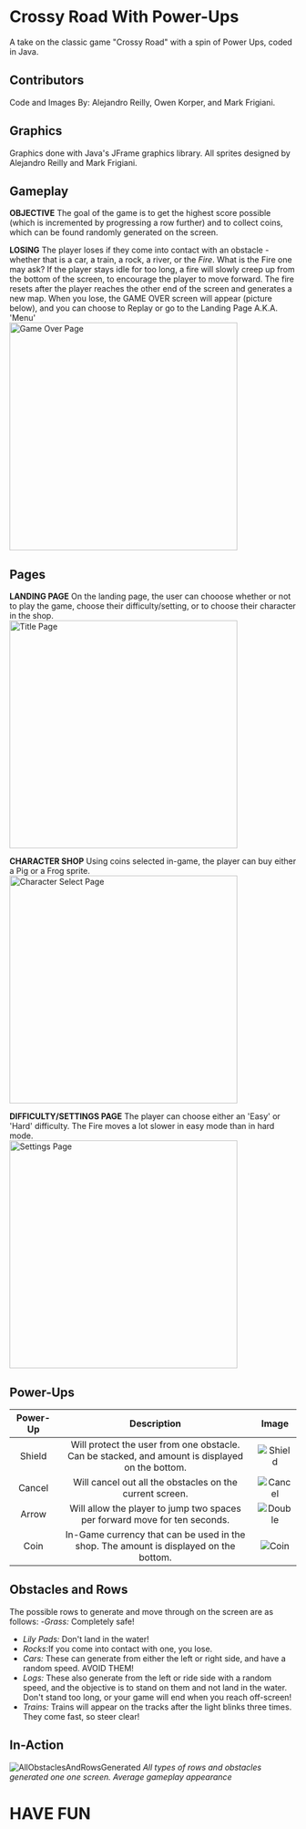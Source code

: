 # Crossy Road With Power-Ups
A take on the classic game "Crossy Road" with a spin of Power Ups, coded in Java.

## Contributors
Code and Images By: Alejandro Reilly, Owen Korper, and Mark Frigiani.

## Graphics
Graphics done with Java's JFrame graphics library.
All sprites designed by Alejandro Reilly and Mark Frigiani.

## Gameplay
<b>OBJECTIVE</b>
The goal of the game is to get the highest score possible (which is incremented by progressing a row further) and to collect coins, which can be found randomly generated on the screen.

<b>LOSING</b>
The player loses if they come into contact with an obstacle - whether that is a car, a train, a rock, a river, or the <i>Fire</i>. What is the Fire one may ask? If the player stays idle for too long, a fire will slowly creep up from the bottom of the screen, to encourage the player to move forward. The fire resets after the player reaches the other end of the screen and generates a new map. 
When you lose, the GAME OVER screen will appear (picture below), and you can choose to Replay or go to the Landing Page A.K.A. 'Menu'\
<img src="./readMeImages/GameOver.png" alt="Game Over Page" height="400">

## Pages
<b>LANDING PAGE</b>
On the landing page, the user can chooose whether or not to play the game, choose their difficulty/setting, or to choose their character in the shop.\
<img src="./readMeImages/TitlePage.png" alt="Title Page" height="400">

<b>CHARACTER SHOP</b>
Using coins selected in-game, the player can buy either a Pig or a Frog sprite.\
<img src="./readMeImages/Shop.png" alt="Character Select Page" height="400">

<b>DIFFICULTY/SETTINGS PAGE</b>
The player can choose either an 'Easy' or 'Hard' difficulty. The Fire moves a lot slower in easy mode than in hard mode.\
<img src="./readMeImages/Difficulty.png" alt="Settings Page" height="400">

## Power-Ups
| Power-Up | Description | Image     |
| :---: |  :----:  |  :---: |
| Shield | Will protect the user from one obstacle. Can be stacked, and amount is displayed on the bottom.       | ![Shield](./readMeImages/Shield.png)  |
| Cancel|Will cancel out all the obstacles on the current screen.| ![Cancel](./readMeImages/Cancel.png)|
|Arrow| Will allow the player to jump two spaces per forward move for ten seconds.|![Double](./readMeImages/Double.png)|
|Coin| In-Game currency that can be used in the shop. The amount is displayed on the bottom.| ![Coin](./readMeImages/Coin.png)|

## Obstacles and Rows
The possible rows to generate and move through on the screen are as follows:
-<i>Grass:</i> Completely safe!
- <i>Lily Pads:</i> Don't land in the water!
- <i> Rocks:</i>If you come into contact with one, you lose.
- <i> Cars:</i> These can generate from either the left or right side, and have a random speed. AVOID THEM!
- <i>Logs:</i> These also generate from the left or ride side with a random speed, and the objective is to stand on them and not land in the water. Don't stand too long, or your game will end when you reach off-screen!
- <i>Trains:</i> Trains will appear on the tracks after the light blinks three times. They come fast, so steer clear!

## In-Action
![AllObstaclesAndRowsGenerated](./readMeImages/GamePlay.png)
<i>All types of rows and obstacles generated one one screen. Average gameplay appearance</i>

# HAVE FUN